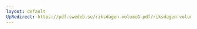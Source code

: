 ```yaml
---
layout: default
UpRedirect: https://pdf.swedeb.se/riksdagen-volumeG-pdf/riksdagen-volumeG-pdf/data/198081/reg_198081__reg_01/reg_198081__reg_01_0133.pdf
---
```

